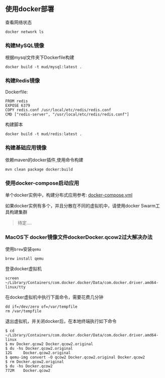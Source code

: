 ## 使用docker部署

查看网络状态
    
    docker network ls

### 构建MySQL镜像

根据mysql文件夹下Dockerfile构建

    docker build -t mud/mysql:latest .

### 构建Redis镜像

Dockerfile:
    
    FROM redis
    EXPOSE 6379
    COPY redis.conf /usr/local/etc/redis/redis.conf
    CMD ["redis-server", "/usr/local/etc/redis/redis.conf"]
    
构建脚本
    
    docker build -t mud/redis:latest .
        
### 构建基础应用镜像

依赖maven的docker插件,使用命令构建

    mvn clean package docker:build
    
### 使用docker-compose启动应用

单个docker实例中，构建分布式应用参考:
    [docker-compose.yml](https://github.com/TonyLiu0112/mud-microservice-demo/blob/master/docker/docker-compose.yml)
    
如果docker实例有多个，并且分散在不同的虚拟机中，请使用docker Swarm工具构建集群
>待定....

### MacOS下 docker镜像文件dockerDocker.qcow2过大解决办法

使用`brew`安装`qemu`
    
    brew install qemu

登录docker虚拟机

    screen ~/Library/Containers/com.docker.docker/Data/com.docker.driver.amd64-linux/tty

在docker虚拟机中执行下面命令，需要花费几分钟

    dd if=/dev/zero of=/var/tempfile
    rm /var/tempfile

退出虚拟机，并关闭docker后，在本地终端执行如下命令
    
    $ cd ~/Library/Containers/com.docker.docker/Data/com.docker.driver.amd64-linux
    $ mv Docker.qcow2 Docker.qcow2.original
    $ du -hs Docker.qcow2.original
    12G     Docker.qcow2.original
    $ qemu-img convert -O qcow2 Docker.qcow2.original Docker.qcow2
    $ rm Docker.qcow2.original
    $ du -hs Docker.qcow2
    772M    Docker.qcow2
